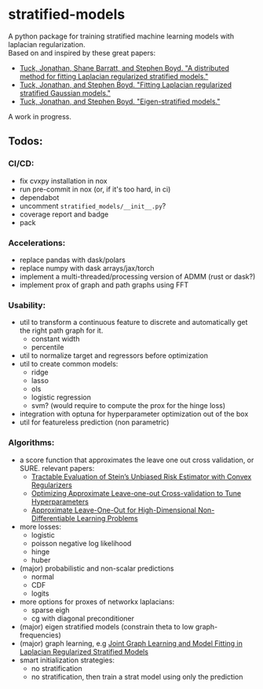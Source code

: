 # stratified-models
A python package for training stratified machine learning models with laplacian regularization.
\
Based on and inspired by these great papers:
* [Tuck, Jonathan, Shane Barratt, and Stephen Boyd. "A distributed method for fitting Laplacian regularized stratified models."](https://web.stanford.edu/~boyd/papers/pdf/strat_models.pdf)
* [Tuck, Jonathan, and Stephen Boyd. "Fitting Laplacian regularized stratified Gaussian models."](https://web.stanford.edu/~boyd/papers/pdf/cov_strat_models.pdf)
* [Tuck, Jonathan, and Stephen Boyd. "Eigen-stratified models."](https://web.stanford.edu/~boyd/papers/eigen_strat.html)

A work in progress.

## Todos:

### CI/CD:
* fix cvxpy installation in nox
* run pre-commit in nox (or, if it's too hard, in ci)
* dependabot
* uncomment `stratified_models/__init__.py`?
* coverage report and badge
* pack

### Accelerations:
* replace pandas with dask/polars
* replace numpy with dask arrays/jax/torch
* implement a multi-threaded/processing version of ADMM (rust or dask?)
* implement prox of graph and path graphs using FFT


### Usability:
* util to transform a continuous feature to discrete and automatically get the right path graph for it.
  * constant width
  * percentile
* util to normalize target and regressors before optimization
* util to create common models:
  * ridge
  * lasso
  * ols
  * logistic regression
  * svm? (would require to compute the prox for the hinge loss)
* integration with optuna for hyperparameter optimization out of the box
* util for featureless prediction (non parametric)

### Algorithms:
* a score function that approximates the leave one out cross validation, or SURE. relevant papers:
  * [Tractable Evaluation of Stein’s Unbiased Risk
Estimator with Convex Regularizers](https://web.stanford.edu/~boyd/papers/pdf/sure_tractable_eval.pdf)
  * [Optimizing Approximate Leave-one-out Cross-validation to
Tune Hyperparameters](https://arxiv.org/pdf/2011.10218.pdf)
  * [Approximate Leave-One-Out for High-Dimensional
Non-Differentiable Learning Problems](https://arxiv.org/pdf/1810.02716.pdf)
* more losses:
  * logistic
  * poisson negative log likelihood
  * hinge
  * huber
* (major) probabilistic and non-scalar predictions
  * normal
  * CDF
  * logits
* more options for proxes of networkx laplacians:
  * sparse eigh
  * cg with diagonal preconditioner
* (major) eigen stratified models (constrain theta to low graph-frequencies)
* (major) graph learning, e.g [Joint Graph Learning and Model Fitting in Laplacian
Regularized Stratified Models](https://arxiv.org/pdf/2305.02573.pdf)
* smart initialization strategies:
  * no stratification
  * no stratification, then train a strat model using only the prediction
